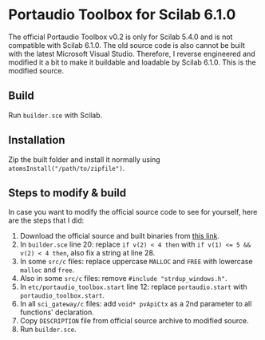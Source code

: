 # Portaudio Toolbox for Scilab 6.1.0
The official Portaudio Toolbox v0.2 is only for Scilab 5.4.0 and is not compatible with Scilab 6.1.0. The old source code is also cannot be built with the latest Microsoft Visual Studio. Therefore, I reverse engineered and modified it a bit to make it buildable and loadable by Scilab 6.1.0. This is the modified source.

## Build
Run `builder.sce` with Scilab.

## Installation
Zip the built folder and install it normally using `atomsInstall("/path/to/zipfile")`.

## Steps to modify & build
In case you want to modify the official source code to see for yourself, here are the steps that I did:
1. Download the official source and built binaries from [this link](https://atoms.scilab.org/toolboxes/portaudio/0.2).
2. In `builder.sce` line 20: replace `if v(2) < 4 then` with `if v(1) <= 5 && v(2) < 4 then`, also fix a string at line 28.
3. In some `src/c` files: replace uppercase `MALLOC` and `FREE` with lowercase `malloc` and `free`.
4. Also in some `src/c` files: remove `#include "strdup_windows.h"`.
5. In `etc/portaudio_toolbox.start` line 12: replace `portaudio.start` with `portaudio_toolbox.start`.
6. In all `sci_gateway/c` files: add `void* pvApiCtx` as a 2nd parameter to all functions' declaration.
7. Copy `DESCRIPTION` file from official source archive to modified source.
8. Run `builder.sce`.
